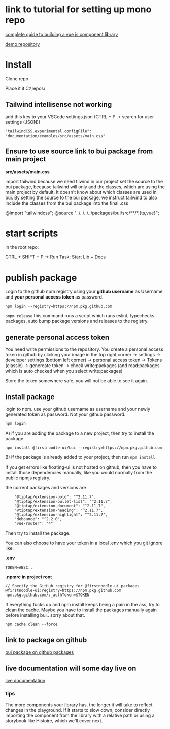 # link to tutorial for setting up mono repo
[complete guide to building a vue js component library](https://soubiran.dev/series/the-complete-guide-to-building-a-vue-js-component-library)

[demo repository](https://github.com/Barbapapazes/huchet-vue/)

# Install

Clone repo

Place it it C:\repos\

## Tailwind intellisense not working
add this key to your VSCode settings.json (CTRL + P -> search for user settings (JSON))

```
"tailwindCSS.experimental.configFile": "documentation/examples/src/assets/main.css"
```

## Ensure to use source link to bui package from main project
**src/assets/main.css**

import tailwind because we need tilwind in our project
set the source to the bui package, because tailwind will only add the classes,
which are using the main project by default. It doesn't know about which classes are used in bui.
By setting the source to the bui package, we instruct tailwind to also include the classes from the bui package into the final .css

@import "tailwindcss";
@source "../../../../packages/bui/src/**/*.{ts,vue}";

# start scripts
in the root repo:

CTRL + SHIFT + P -> Run Task: Start Lib + Docs

# publish package
Login to the github npm registry using your **github username** as Username and **your personal access token** as password.

```npm login --registry=https://npm.pkg.github.com```

```pnpm release```
this command runs a script which runs eslint, typechecks packages, auto bump package versions and releases to the registry.

## generate personal access token

You need write permissions to the repository. You create a personal access token in github by clicking your image in the top right corner -> settings -> developer settings (bottom left corner) -> personal access token -> Tokens (classic) -> genereate token -> check write:packages (and read:packages which is auto checked when you select write:packages)

Store the token somewhere safe, you will not be able to see it again.

## install package
login to npm. use your github username as username and your newly generated token as password. Not your github password.

```npm login```

A) if you are adding the package to a new project, then try to install the package

```npm install @firstnoodle-ui/bui --registry=https://npm.pkg.github.com```

B) If the package is already added to your project, then run ```npm install```

If you get errors like floating-ui is not hosted on github, then you have to install those dependencies manually, like you would normally from the public npmjs registry.

the current packages and versions are

``` "@floating-ui/dom": "^1.6.13",
    "@tiptap/extension-bold": "^2.11.7",
    "@tiptap/extension-bullet-list": "^2.11.7",
    "@tiptap/extension-document": "^2.11.7",
    "@tiptap/extension-heading": "^2.11.7",
    "@tiptap/extension-highlight": "^2.11.7",
    "debounce": "^2.2.0",
    "vue-router": "4"
```

Then try to install the package.

You can also choose to have your token in a local .env which you git ignore like:

**.env**

```
TOKEN=ABSC..
```

**.npmrc in project root**

```
// Specify the GitHub registry for @firstnoodle-ui packages
@firstnoodle-ui:registry=https://npm.pkg.github.com
npm.pkg.github.com/:_authToken=$TOKEN
```

If everything fucks up and npm install keeps being a pain in the ass, try to clean the cache. Maybe you have to install the packages manually again before installing bui.. sorry about that.

```npm cache clean --force```

## link to package on github

[bui package on github packages](https://github.com/firstnoodle-ui/bui/pkgs/npm/bui)

## live documentation will some day live on
[live documentation](https://firstnoodle-ui.github.io/bui/)

### tips
The more components your library has, the longer it will take to reflect changes in the playground. If it starts to slow down, consider directly importing the component from the library with a relative path or using a storybook like Histoire, which we'll cover next.
